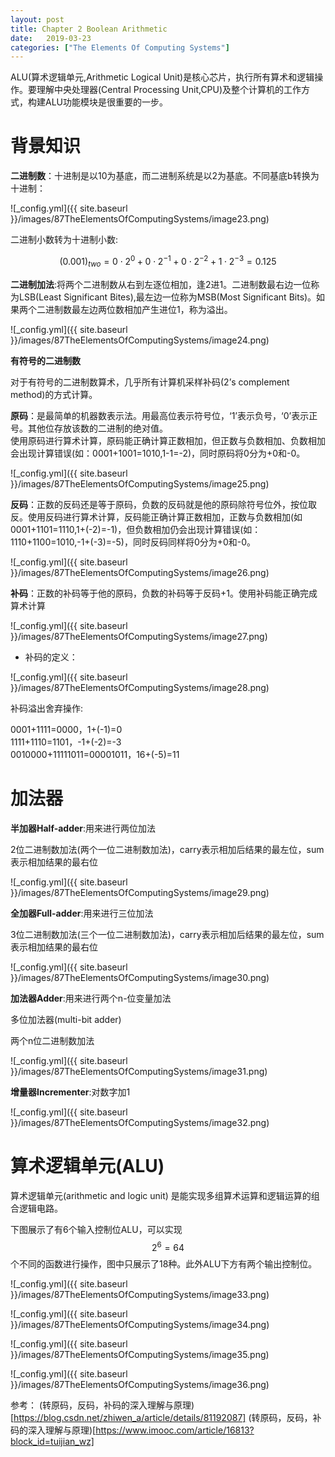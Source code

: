 ```yaml
---
layout: post
title: Chapter 2 Boolean Arithmetic
date:   2019-03-23
categories: ["The Elements Of Computing Systems"]
---
```


ALU(算术逻辑单元,Arithmetic Logical Unit)是核心芯片，执行所有算术和逻辑操作。要理解中央处理器(Central Processing Unit,CPU)及整个计算机的工作方式，构建ALU功能模块是很重要的一步。  

# 背景知识

**二进制数**：十进制是以10为基底，而二进制系统是以2为基底。不同基底b转换为十进制：  

![_config.yml]({{ site.baseurl }}/images/87TheElementsOfComputingSystems/image23.png)

二进制小数转为十进制小数:

$$(0.001)_{two}=0\cdot 2^{0}+0\cdot 2^{-1}+0\cdot 2^{-2}+ 1\cdot 2^{-3}=0.125$$

**二进制加法**:将两个二进制数从右到左逐位相加，逢2进1。二进制数最右边一位称为LSB(Least Significant Bites),最左边一位称为MSB(Most Significant Bits)。如果两个二进制数最左边两位数相加产生进位1，称为溢出。 

![_config.yml]({{ site.baseurl }}/images/87TheElementsOfComputingSystems/image24.png)

**有符号的二进制数**  

对于有符号的二进制数算术，几乎所有计算机采样补码(2’s complement method)的方式计算。

**原码**：是最简单的机器数表示法。用最高位表示符号位，‘1’表示负号，‘0’表示正号。其他位存放该数的二进制的绝对值。   
使用原码进行算术计算，原码能正确计算正数相加，但正数与负数相加、负数相加会出现计算错误(如：0001+1001=1010,1-1=-2)，同时原码将0分为+0和-0。

![_config.yml]({{ site.baseurl }}/images/87TheElementsOfComputingSystems/image25.png)

**反码**：正数的反码还是等于原码，负数的反码就是他的原码除符号位外，按位取反。使用反码进行算术计算，反码能正确计算正数相加，正数与负数相加(如0001+1101=1110,1+(-2)=-1)，但负数相加仍会出现计算错误(如：1110+1100=1010,-1+(-3)=-5)，同时反码同样将0分为+0和-0。 

![_config.yml]({{ site.baseurl }}/images/87TheElementsOfComputingSystems/image26.png)

**补码**：正数的补码等于他的原码，负数的补码等于反码+1。使用补码能正确完成算术计算

![_config.yml]({{ site.baseurl }}/images/87TheElementsOfComputingSystems/image27.png)

+ 补码的定义： 

![_config.yml]({{ site.baseurl }}/images/87TheElementsOfComputingSystems/image28.png)

补码溢出舍弃操作:  

0001+1111=0000，1+(-1)=0  
1111+1110=1101，-1+(-2)=-3   
0010000+11111011=00001011，16+(-5)=11  

# 加法器  

**半加器Half-adder**:用来进行两位加法  

2位二进制数加法(两个一位二进制数加法)，carry表示相加后结果的最左位，sum表示相加结果的最右位

![_config.yml]({{ site.baseurl }}/images/87TheElementsOfComputingSystems/image29.png)

**全加器Full-adder**:用来进行三位加法

3位二进制数加法(三个一位二进制数加法)，carry表示相加后结果的最左位，sum表示相加结果的最右位 

![_config.yml]({{ site.baseurl }}/images/87TheElementsOfComputingSystems/image30.png)

**加法器Adder**:用来进行两个n-位变量加法  

多位加法器(multi-bit adder)  

两个n位二进制数加法 

![_config.yml]({{ site.baseurl }}/images/87TheElementsOfComputingSystems/image31.png) 

**增量器Incrementer**:对数字加1  

![_config.yml]({{ site.baseurl }}/images/87TheElementsOfComputingSystems/image32.png)


# 算术逻辑单元(ALU)

算术逻辑单元(arithmetic and logic unit) 是能实现多组算术运算和逻辑运算的组合逻辑电路。

下图展示了有6个输入控制位ALU，可以实现$$2^6=64$$个不同的函数进行操作，图中只展示了18种。此外ALU下方有两个输出控制位。

![_config.yml]({{ site.baseurl }}/images/87TheElementsOfComputingSystems/image33.png)

![_config.yml]({{ site.baseurl }}/images/87TheElementsOfComputingSystems/image34.png) 

![_config.yml]({{ site.baseurl }}/images/87TheElementsOfComputingSystems/image35.png) 

![_config.yml]({{ site.baseurl }}/images/87TheElementsOfComputingSystems/image36.png)


参考：
(转原码，反码，补码的深入理解与原理)[https://blog.csdn.net/zhiwen_a/article/details/81192087]
(转原码，反码，补码的深入理解与原理)[https://www.imooc.com/article/16813?block_id=tuijian_wz]
